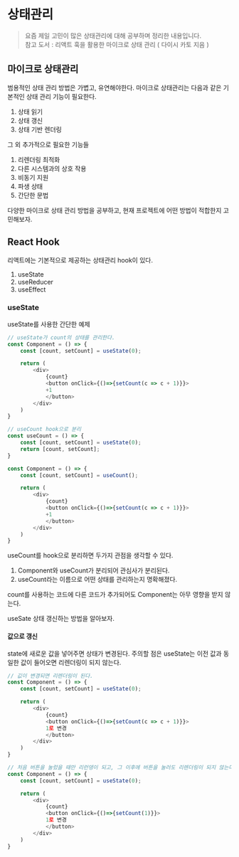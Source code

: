 # 상태관리

> 요즘 제일 고민이 많은 상태관리에 대해 공부하며 정리한 내용입니다.  
> 참고 도서 : 리액트 훅을 활용한 마이크로 상태 관리 ( 다이시 카토 지음 )

## 마이크로 상태관리

범용적인 상태 관리 방법은 가볍고, 유연해야한다.
마이크로 상태관리는 다음과 같은 기본적인 상태 관리 기능이 필요한다.

1. 상태 읽기
2. 상태 갱신
3. 상태 기반 렌더링

그 외 추가적으로 필요한 기능들

1. 리렌더링 최적화
2. 다른 시스템과의 상호 작용
3. 비동기 지원
4. 파생 상태
5. 간단한 문법

다양한 마이크로 상태 관리 방법을 공부하고, 현재 프로젝트에 어떤 방법이 적합한지 고민해보자.

## React Hook

리액트에는 기본적으로 제공하는 상태관리 hook이 있다.  

1. useState
2. useReducer
3. useEffect

### useState

useState를 사용한 간단한 예제

``` javascript
// useState가 count의 상태를 관리한다.
const Component = () => {
    const [count, setCount] = useState(0);

    return (
        <div>
            {count}
            <button onClick={()=>{setCount(c => c + 1)}}>
            +1
            </button>
        </div>
    )
}
```

``` javascript
// useCount hook으로 분리
const useCount = () => {
    const [count, setCount] = useState(0);
    return [count, setCount];
}

const Component = () => {
    const [count, setCount] = useCount();

    return (
        <div>
            {count}
            <button onClick={()=>{setCount(c => c + 1)}}>
            +1
            </button>
        </div>
    )
}
```

useCount를 hook으로 분리하면 두가지 관점을 생각할 수 있다.

1. Component와 useCount가 분리되어 관심사가 분리된다.
2. useCount라는 이름으로 어떤 상태를 관리하는지 명확해졌다.

count를 사용하는 코드에 다른 코드가 추가되어도 Component는 아무 영향을 받지 않는다.  

useSate 상태 갱신하는 방법을 알아보자.

#### 값으로 갱신

state에 새로운 값을 넣어주면 상태가 변경된다. 주의할 점은 useState는 이전 값과 동일한 값이 들어오면 리렌더링이 되지 않는다.

``` javascript
// 깂이 변경되면 리렌더링이 된다.
const Component = () => {
    const [count, setCount] = useState(0);

    return (
        <div>
            {count}
            <button onClick={()=>{setCount(c => c + 1)}}>
            1로 변경
            </button>
        </div>
    )
}
```

``` javascript
// 처음 버튼을 눌렀을 때만 리런뎅이 되고, 그 이후에 버튼을 눌러도 리렌더링이 되지 않는다. 
const Component = () => {
    const [count, setCount] = useState(0);

    return (
        <div>
            {count}
            <button onClick={()=>{setCount(1)}}>
            1로 변경
            </button>
        </div>
    )
}
```
